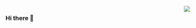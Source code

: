 <img align="right" src="https://visitor-badge.laobi.icu/badge?page_id=mik3ymikes.mik3ymikes" />

### Hi there 👋


<!--
**mik3ymikes/mik3ymikes** is a ✨ _special_ ✨ repository because its `README.md` (this file) appears on your GitHub profile.

![visitors](https://visitor-badge.laobi.icu/badge?page_id=page.id)
